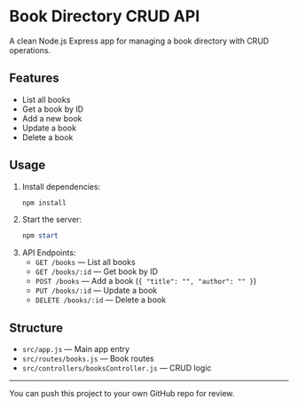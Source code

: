 # Book Directory CRUD API

A clean Node.js Express app for managing a book directory with CRUD operations.

## Features
- List all books
- Get a book by ID
- Add a new book
- Update a book
- Delete a book

## Usage
1. Install dependencies:
   ```powershell
   npm install
   ```
2. Start the server:
   ```powershell
   npm start
   ```
3. API Endpoints:
   - `GET /books` — List all books
   - `GET /books/:id` — Get book by ID
   - `POST /books` — Add a book (`{ "title": "", "author": "" }`)
   - `PUT /books/:id` — Update a book
   - `DELETE /books/:id` — Delete a book

## Structure
- `src/app.js` — Main app entry
- `src/routes/books.js` — Book routes
- `src/controllers/booksController.js` — CRUD logic

---
You can push this project to your own GitHub repo for review.
